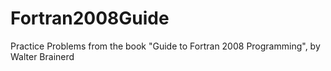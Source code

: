 # Fortran2008Guide
Practice Problems from the book "Guide to Fortran 2008 Programming", by Walter Brainerd
